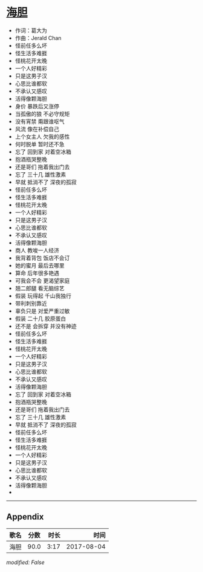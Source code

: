 # [海胆](https://music.163.com/song?id=493285090)

* 作词：葛大为
* 作曲：Jerald Chan
* 怪前任多么坏
* 怪生活多难捱
* 怪桃花开太晚
* 一个人好精彩
* 只是这男子汉
* 心思比谁都软
* 不承认又感叹
* 活得像颗海胆
* 身价 暴跌后又涨停
* 当孤傲的狼 不必守规矩
* 没有宵禁 甭跟谁呕气
* 风流 像在补偿自己
* 上个女主人 欠我的感性
* 何时脱单 暂时还不急
* 忘了 回到家 对着空冰箱
* 抱酒瓶哭整晚
* 还是哥们 拖着我出门去
* 忘了 三十几 雄性激素
* 早就 抵消不了 深夜的孤寂
* 怪前任多么坏
* 怪生活多难捱
* 怪桃花开太晚
* 一个人好精彩
* 只是这男子汉
* 心思比谁都软
* 不承认又感叹
* 活得像颗海胆
* 商人 教唆一人经济
* 我背着背包 饭店不会订
* 她的蜜月 最后去哪里
* 算命  后年很多艳遇
* 可我会不会 更渴望家庭
* 翘二郎腿 看无脑综艺
* 假装 玩得起 千山我独行
* 带利刺别靠近
* 辜负只是 对爱严重过敏
* 假装 二十几 胶原蛋白
* 还不是 会拆穿 并没有神迹
* 怪前任多么坏
* 怪生活多难捱
* 怪桃花开太晚
* 一个人好精彩
* 只是这男子汉
* 心思比谁都软
* 不承认又感叹
* 活得像颗海胆
* 忘了 回到家 对着空冰箱
* 抱酒瓶哭整晚
* 还是哥们 拖着我出门去
* 忘了 三十几 雄性激素
* 早就 抵消不了 深夜的孤寂
* 怪前任多么坏
* 怪生活多难捱
* 怪桃花开太晚
* 一个人好精彩
* 只是这男子汉
* 心思比谁都软
* 不承认又感叹
* 活得像颗海胆
* 


---

## Appendix

|歌名|分数|时长|时间|
|:---|:---:|---:|---:|
|海胆|90.0|3:17|2017-08-04

*modified: False*